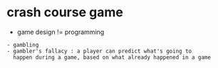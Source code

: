 # crash course game
- game design != programming
```
- gambling 
- gambler's fallacy : a player can predict what's going to 
  happen during a game, based on what already happened in a game
```
